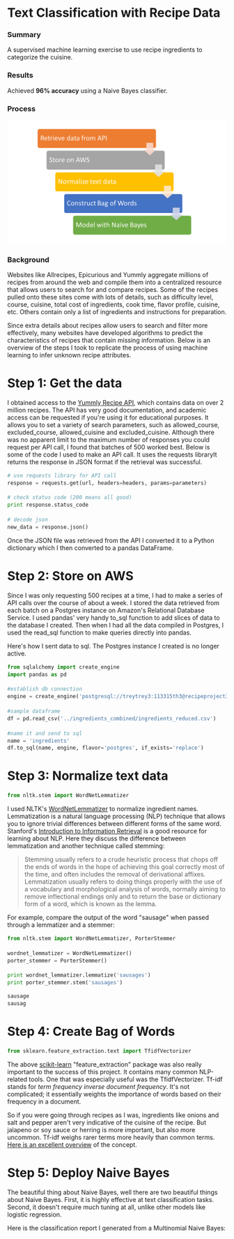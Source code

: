 # Text Classification with Recipe Data
### Summary
A supervised machine learning exercise to use recipe ingredients to categorize the cuisine. 

### Results
Achieved **96% accuracy** using a Naive Bayes classifier.

### Process
![alt text](https://github.com/michaelshea88/Cuisine-Classifier/blob/master/images/process.png "process")

### Background
Websites like Allrecipes, Epicurious and Yummly aggregate millions of recipes from around the web and compile them into a centralized resource that allows users to search for and compare recipes. Some of the recipes pulled onto these sites come with lots of details, such as difficulty level, course, cuisine, total cost of ingredients, cook time, flavor profile, cuisine, etc. Others contain only a list of ingredients and instructions for preparation. 

Since extra details about recipes allow users to search and filter more effectively, many websites have developed algorithms to predict the characteristics of recipes that contain missing information. Below is an overview of the steps I took to replicate the process of using machine learning to infer unknown recipe attributes. 

# Step 1: Get the data
I obtained access to the [Yummly Recipe API](https://developer.yummly.com/), which contains data on over 2 million recipes. The API has very good documentation, and academic access can be requested if you're using it for educational purposes. It allows you to set a variety of search parameters, such as allowed_course, excluded_course, allowed_cuisine and excluded_cuisine. Although there was no apparent limit to the maximum number of responses you could request per API call, I found that batches of 500 worked best. Below is some of the code I used to make an API call. It uses the requests libraryIt returns the response in JSON format if the retrieval was successful.

```python
# use requests library for API call
response = requests.get(url, headers=headers, params=parameters)

# check status code (200 means all good)
print response.status_code

# decode json
new_data = response.json()
```

Once the JSON file was retrieved from the API I converted it to a Python dictionary which I then converted to a pandas DataFrame. 

# Step 2: Store on AWS
Since I was only requesting 500 recipes at a time, I had to make a series of API calls over the course of about a week. I stored the data retrieved from each batch on a Postgres instance on Amazon's Relational Database Service. I used pandas' very handy to_sql function to add slices of data to the database I created. Then when I had all the data compiled in  Postgres, I used the read_sql function to make queries directly into pandas. 

Here's how I sent data to sql. The Postgres instance I created is no longer active.

```python 
from sqlalchemy import create_engine
import pandas as pd

#establish db connection
engine = create_engine('postgresql://treytrey3:113315th3@recipeproject3.czcsc2tr7kct.us-east-1.rds.amazonaws.com:5432/dsicapstone3')

#sample dataframe 
df = pd.read_csv('../ingredients_combined/ingredients_reduced.csv')

#name it and send to sql
name = 'ingredients'
df.to_sql(name, engine, flavor='postgres', if_exists='replace')
```

# Step 3: Normalize text data

```python
from nltk.stem import WordNetLemmatizer
```
I used NLTK's [WordNetLemmatizer](http://www.nltk.org/api/nltk.stem.html#module-nltk.stem.wordnet) to normalize ingredient names. Lemmatization is a natural language processing (NLP) technique that allows you to ignore trivial differences between different forms of the same word. Stanford's [Introduction to Information Retrieval](http://nlp.stanford.edu/IR-book/) is a good resource for learning about NLP. Here they discuss the difference between lemmatization and another technique called stemming:

> Stemming usually refers to a crude heuristic process that chops off the ends of words in the hope of achieving this goal correctly most of the time, and often includes the removal of derivational affixes. Lemmatization usually refers to doing things properly with the use of a vocabulary and morphological analysis of words, normally aiming to remove inflectional endings only and to return the base or dictionary form of a word, which is known as the lemma.

For example, compare the output of the word "sausage" when passed through a lemmatizer and a stemmer:

```python
from nltk.stem import WordNetLemmatizer, PorterStemmer

wordnet_lemmatizer = WordNetLemmatizer()
porter_stemmer = PorterStemmer()

print wordnet_lemmatizer.lemmatize('sausages')
print porter_stemmer.stem('sausages')
```
```python
sausage
sausag
```

# Step 4: Create Bag of Words
```python
from sklearn.feature_extraction.text import TfidfVectorizer
```

The above [scikit-learn](scikit-learn.org) "feature_extraction" package was also really important to the success of this project. It contains many common NLP-related tools. One that was especially useful was the TfidfVectorizer. Tf-idf stands for *term frequency inverse document frequency*. It's not complicated; it essentially weights the importance of words based on their frequency in a document. 

So if you were going through recipes as I was, ingredients like onions and salt and pepper aren't very indicative of the cuisine of the recipe. But jalapeno or soy sauce or herring is more important, but also more uncommon. Tf-idf weighs rarer terms more heavily than common terms. [Here is an excellent overview](http://planspace.org/20150524-tfidf_is_about_what_matters/) of the concept. 

# Step 5: Deploy Naive Bayes
The beautiful thing about Naive Bayes, well there are two beautiful things about Naive Bayes. First, it is highly effective at text classification tasks. Second, it doesn't require much tuning at all, unlike other models like logistic regression. 

Here is the classification report I generated from a Multinomial Naive Bayes:
